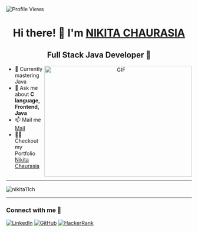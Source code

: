 <!-- Add the following line to display the profile views -->
![Profile Views](https://komarev.com/ghpvc/?username=nikita11ch&color=brightgreen)

<h1 align="center">Hi there! 👋 I'm <a href="https://100rabhcsmc.github.io/Me.io/" target="blank">NIKITA CHAURASIA</a>

</h1>

<h2 align="center"><b>Full Stack Java Developer</b> 🚀</h2>

<p align="center">
  <img align="right" height="300" width="400" alt="GIF" src="https://user-images.githubusercontent.com/74038190/221352975-94759904-aa4c-4032-a8ab-b546efb9c478.gif">
</p>

- 🌱 Currently mastering Java
- 💬 Ask me about **C language, Frontend, Java**
- 📫 Mail me  <a href ="nikitachaurasia755@gmail.com">Mail</a>
- 👨‍💻 Checkout my Portfolio <a href ="https://nikita11ch.github.io/My-Portfolio/">Nikita Chaurasia</a>
  <br>
  <br>
<hr>
<p><img align="center" src="https://github-readme-stats.vercel.app/api/top-langs?username=nikita11ch&show_icons=true&locale=en&layout=compact" alt="nikita11ch" /></p>
<hr>
<h3 align="left">Connect with me 🤝</h3>
<p align="left">
  <a target="_blank" href="https://www.linkedin.com/in/nikita-chaurasia">
    <img src="https://img.icons8.com/doodle/40/000000/linkedin--v2.png" alt="LinkedIn"></a>
  <a target="_blank" href="https://github.com/nikita11ch">
    <img src="https://img.icons8.com/doodle/40/000000/github--v1.png" alt="GitHub"></a>
  <a target="_blank" href="https://www.hackerrank.com/profile/nikitachaurasia2">
    <img src="https://img.shields.io/badge/-HackerRank-black?style=flat&logo=hackerrank" alt="HackerRank"></a>
</p>
 
 




